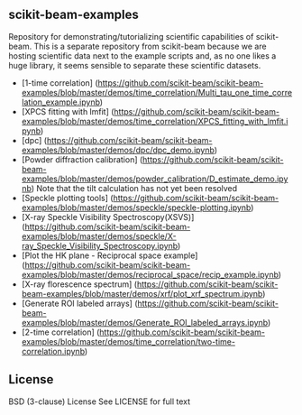 scikit-beam-examples
--------------------
Repository for demonstrating/tutorializing scientific capabilities of 
scikit-beam.  This is a separate repository from scikit-beam because we are 
hosting scientific data next to the example scripts and, as no one likes a huge 
library, it seems sensible to separate these scientific datasets.

* [1-time correlation] (https://github.com/scikit-beam/scikit-beam-examples/blob/master/demos/time_correlation/Multi_tau_one_time_correlation_example.ipynb)
* [XPCS fitting with lmfit] (https://github.com/scikit-beam/scikit-beam-examples/blob/master/demos/time_correlation/XPCS_fitting_with_lmfit.ipynb)
* [dpc] (https://github.com/scikit-beam/scikit-beam-examples/blob/master/demos/dpc/dpc_demo.ipynb)
* [Powder diffraction calibration] (https://github.com/scikit-beam/scikit-beam-examples/blob/master/demos/powder_calibration/D_estimate_demo.ipynb) Note that the tilt calculation has not yet been resolved
* [Speckle plotting tools] (https://github.com/scikit-beam/scikit-beam-examples/blob/master/demos/speckle/speckle-plotting.ipynb)
* [X-ray Speckle Visibility Spectroscopy(XSVS)] (https://github.com/scikit-beam/scikit-beam-examples/blob/master/demos/speckle/X-ray_Speckle_Visibility_Spectroscopy.ipynb)
* [Plot the HK plane - Reciprocal space example] (https://github.com/scikit-beam/scikit-beam-examples/blob/master/demos/reciprocal_space/recip_example.ipynb)
* [X-ray florescence spectrum] (https://github.com/scikit-beam/scikit-beam-examples/blob/master/demos/xrf/plot_xrf_spectrum.ipynb)
* [Generate ROI labeled arrays] (https://github.com/scikit-beam/scikit-beam-examples/blob/master/demos/Generate_ROI_labeled_arrays.ipynb)
* [2-time correlation] (https://github.com/scikit-beam/scikit-beam-examples/blob/master/demos/time_correlation/two-time-correlation.ipynb)

License
-------
BSD (3-clause) License
See LICENSE for full text
